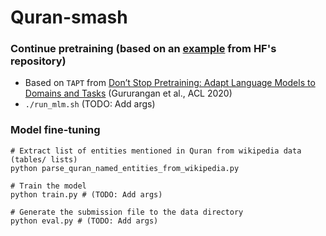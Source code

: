 # Quran-smash

### Continue pretraining (based on an [example](https://github.com/huggingface/transformers/tree/master/examples/pytorch/language-modeling) from HF's repository)
- Based on `TAPT` from [Don’t Stop Pretraining: Adapt Language Models to Domains and Tasks](https://aclanthology.org/2020.acl-main.740) (Gururangan et al., ACL 2020)
- `./run_mlm.sh` (TODO: Add args)

### Model fine-tuning
```
# Extract list of entities mentioned in Quran from wikipedia data (tables/ lists)
python parse_quran_named_entities_from_wikipedia.py

# Train the model
python train.py # (TODO: Add args)

# Generate the submission file to the data directory
python eval.py # (TODO: Add args)

```
